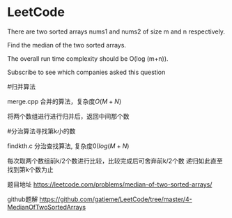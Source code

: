 LeetCode
=======


There are two sorted arrays nums1 and nums2 of size m and n respectively.

Find the median of the two sorted arrays.

The overall run time complexity should be O(log (m+n)).

Subscribe to see which companies asked this question

#归并算法

merge.cpp       合并的算法，复杂度$O(M + N)$

将两个数组进行进行归并后，返回中间那个数


#分治算法寻找第k小的数

findkth.c       分治查找算法, 复杂度$0(log(M + N)$

每次取两个数组前k/2个数进行比较，比较完成后可舍弃前k/2个数
递归如此直至找到第k个数为止

题目地址 https://leetcode.com/problems/median-of-two-sorted-arrays/

github题解 https://github.com/gatieme/LeetCode/tree/master/4-MedianOfTwoSortedArrays
